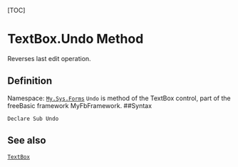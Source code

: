 [TOC]
# TextBox.Undo Method
Reverses last edit operation.
## Definition
Namespace: [`My.Sys.Forms`](My.Sys.Forms.md)
`Undo` is method of the TextBox control, part of the freeBasic framework MyFbFramework.
##Syntax
```freeBasic
Declare Sub Undo
```

## See also
[`TextBox`](TextBox.md)
